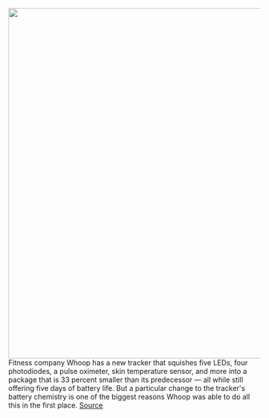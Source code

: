 <img src='https://cdn.vox-cdn.com/thumbor/Xk57vT634jMuogGGmTR6g8yG-vw=/0x0:2400x1348/1200x800/filters:focal(1008x482:1392x866)/cdn.vox-cdn.com/uploads/chorus_image/image/69831428/WHOOP_SILA_2.0.png' width='700px' /><br/>
Fitness company Whoop has a new tracker that squishes five LEDs, four photodiodes, a pulse oximeter, skin temperature sensor, and more into a package that is 33 percent smaller than its predecessor — all while still offering five days of battery life. But a particular change to the tracker's battery chemistry is one of the biggest reasons Whoop was able to do all this in the first place.
<a href='https://www.theverge.com/2021/9/8/22662979/whoop-fitness-tracker-sila-silicon-anode-battery-electric-cars'> Source <a/>